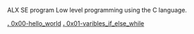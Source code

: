 ALX SE program
Low level programming using the C language.

[**.** 0x00-hello_world](/0x00-hello_world)
[**.** 0x01-varibles_if_else_while](/0x01-variables_if_else_while)
